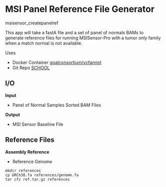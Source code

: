 <!-- dx-header -->
# MSI Panel Reference File Generator
msisensor_createpanelref


This app will take a fastA file and a set of panel of normals BAMs to generate reference files for running MSISensor-Pro with a tumor only family when a match normal is not available.

Uses
- Docker Container [goalconsortium/vcfannot](https://hub.docker.com/repository/docker/goalconsortium/vcfannot/general)
- Git Repo [SCHOOL](https://github.com/bcantarel/school)


## I/O
**Input**

- Panel of Normal Samples Sorted BAM Files

**Output**

- MSI Sensor Baseline File

## Reference Files

**Assembly Reference**

- Reference Genome

```
mkdir references
cp GRCh38.fa references/genome.fa
tar cfz ref.tar.gz references
```